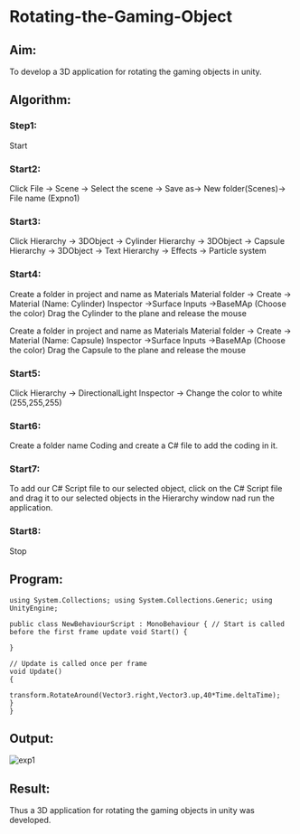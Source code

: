 # Rotating-the-Gaming-Object

## Aim:
To develop a 3D application for rotating the gaming objects in unity.
## Algorithm:
### Step1:
Start
### Start2:
Click File -> Scene -> Select the scene -> Save as-> New folder(Scenes)-> File name (Expno1)
### Start3:
Click Hierarchy -> 3DObject -> Cylinder
Hierarchy -> 3DObject -> Capsule
Hierarchy -> 3DObject -> Text
Hierarchy -> Effects -> Particle system
### Start4:
Create a folder in project and name as Materials
Material folder -> Create -> Material (Name: Cylinder)
Inspector ->Surface Inputs ->BaseMAp (Choose the color)
Drag the Cylinder to the plane and release the mouse

Create a folder in project and name as Materials
Material folder -> Create -> Material (Name: Capsule)
Inspector ->Surface Inputs ->BaseMAp (Choose the color)
Drag the Capsule to the plane and release the mouse

### Start5:
Click Hierarchy -> DirectionalLight
Inspector -> Change the color to white (255,255,255)

### Start6:
Create a folder name Coding and create a C# file to add the coding in it.

### Start7:
To add our C# Script file to our selected object, click on the C# Script file and drag it to our selected objects in the Hierarchy window nad run the application.

### Start8:
Stop

## Program:
```
using System.Collections; using System.Collections.Generic; using UnityEngine;

public class NewBehaviourScript : MonoBehaviour { // Start is called before the first frame update void Start() {

}

// Update is called once per frame
void Update()
{
    transform.RotateAround(Vector3.right,Vector3.up,40*Time.deltaTime);
}
}
```
## Output:
![exp1](https://user-images.githubusercontent.com/75234942/165806077-5264dc90-6608-4870-bdce-c27cdd94bfb2.jpeg)


## Result:
Thus a 3D application for rotating the gaming objects in unity was developed.
